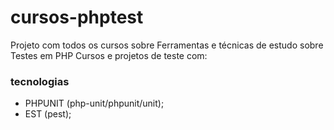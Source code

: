 # cursos-phptest
Projeto com todos os cursos sobre Ferramentas e técnicas de estudo sobre Testes em PHP
Cursos e projetos de teste com:

### tecnologias
-  PHPUNIT (php-unit/phpunit/unit);
-  EST (pest);
